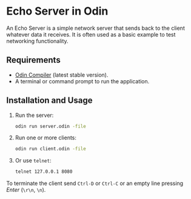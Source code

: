 # Echo Server in Odin

An Echo Server is a simple network server that sends back to the client whatever data it receives. It is often used as a basic example to test networking functionality.

## Requirements

- [Odin Compiler](https://odin-lang.org/download/) (latest stable version).
- A terminal or command prompt to run the application.

## Installation and Usage

1. Run the server:
    ```bash
    odin run server.odin -file
    ```
2. Run one or more clients:
    ```bash
    odin run client.odin -file
    ```
3. Or use `telnet`:
    ```bash
    telnet 127.0.0.1 8080
    ```

To terminate the client send `Ctrl-D` or `Ctrl-C` or an empty line pressing *Enter* (`\r\n`, `\n`).
